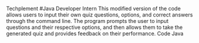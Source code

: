 Techplement
#Java Developer Intern
This modified version of the code allows users to input their own quiz questions, options, and correct answers through the command line. The program prompts the user to input questions and their respective options, and then allows them to take the generated quiz and provides feedback on their performance.
Code Java
